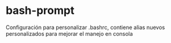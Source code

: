 # bash-prompt
Configuración para personalizar .bashrc, contiene alias nuevos personalizados para mejorar el manejo en consola
